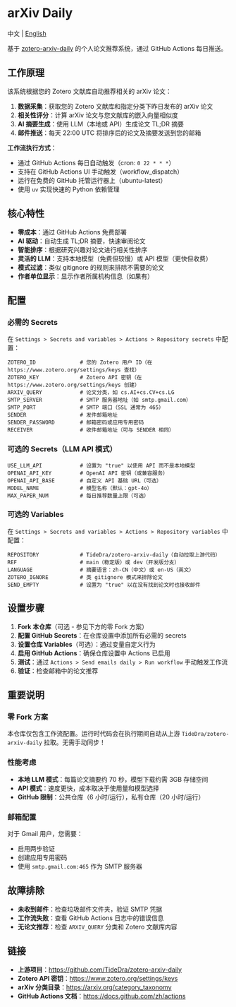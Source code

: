 # arXiv Daily

中文 | [English](./README.md)

基于 [zotero-arxiv-daily](https://github.com/TideDra/zotero-arxiv-daily) 的个人论文推荐系统，通过 GitHub Actions 每日推送。

## 工作原理

该系统根据您的 Zotero 文献库自动推荐相关的 arXiv 论文：

1. **数据采集**：获取您的 Zotero 文献库和指定分类下昨日发布的 arXiv 论文
2. **相关性评分**：计算 arXiv 论文与您文献库的嵌入向量相似度
3. **AI 摘要生成**：使用 LLM（本地或 API）生成论文 TL;DR 摘要
4. **邮件推送**：每天 22:00 UTC 将排序后的论文及摘要发送到您的邮箱

**工作流执行方式**：
- 通过 GitHub Actions 每日自动触发（cron: `0 22 * * *`）
- 支持在 GitHub Actions UI 手动触发（workflow_dispatch）
- 运行在免费的 GitHub 托管运行器上（ubuntu-latest）
- 使用 `uv` 实现快速的 Python 依赖管理

## 核心特性

- **零成本**：通过 GitHub Actions 免费部署
- **AI 驱动**：自动生成 TL;DR 摘要，快速审阅论文
- **智能排序**：根据研究兴趣对论文进行相关性排序
- **灵活的 LLM**：支持本地模型（免费但较慢）或 API 模型（更快但收费）
- **模式过滤**：类似 gitignore 的规则来排除不需要的论文
- **作者单位显示**：显示作者所属机构信息（如果有）

## 配置

### 必需的 Secrets

在 `Settings > Secrets and variables > Actions > Repository secrets` 中配置：

```
ZOTERO_ID              # 您的 Zotero 用户 ID（在 https://www.zotero.org/settings/keys 查找）
ZOTERO_KEY             # Zotero API 密钥（在 https://www.zotero.org/settings/keys 创建）
ARXIV_QUERY            # 论文分类，如 cs.AI+cs.CV+cs.LG
SMTP_SERVER            # SMTP 服务器地址（如 smtp.gmail.com）
SMTP_PORT              # SMTP 端口（SSL 通常为 465）
SENDER                 # 发件邮箱地址
SENDER_PASSWORD        # 邮箱密码或应用专用密码
RECEIVER               # 收件邮箱地址（可与 SENDER 相同）
```

### 可选的 Secrets（LLM API 模式）

```
USE_LLM_API            # 设置为 "true" 以使用 API 而不是本地模型
OPENAI_API_KEY         # OpenAI API 密钥（或兼容服务）
OPENAI_API_BASE        # 自定义 API 基础 URL（可选）
MODEL_NAME             # 模型名称（默认：gpt-4o）
MAX_PAPER_NUM          # 每日推荐数量上限（可选）
```

### 可选的 Variables

在 `Settings > Secrets and variables > Actions > Repository variables` 中配置：

```
REPOSITORY             # TideDra/zotero-arxiv-daily（自动拉取上游代码）
REF                    # main（稳定版）或 dev（开发版分支）
LANGUAGE               # 摘要语言：zh-CN（中文）或 en-US（英文）
ZOTERO_IGNORE          # 类 gitignore 模式来排除论文
SEND_EMPTY             # 设置为 "true" 以在没有找到论文时也接收邮件
```

## 设置步骤

1. **Fork 本仓库**（可选 - 参见下方的零 Fork 方案）
2. **配置 GitHub Secrets**：在仓库设置中添加所有必需的 secrets
3. **设置仓库 Variables**（可选）：通过变量自定义行为
4. **启用 GitHub Actions**：确保仓库设置中 Actions 已启用
5. **测试**：通过 `Actions > Send emails daily > Run workflow` 手动触发工作流
6. **验证**：检查邮箱中的论文推荐

## 重要说明

### 零 Fork 方案
本仓库仅包含工作流配置。运行时代码会在执行期间自动从上游 `TideDra/zotero-arxiv-daily` 拉取。无需手动同步！

### 性能考虑
- **本地 LLM 模式**：每篇论文摘要约 70 秒，模型下载约需 3GB 存储空间
- **API 模式**：速度更快，成本取决于使用量和模型选择
- **GitHub 限制**：公共仓库（6 小时/运行），私有仓库（20 小时/运行）

### 邮箱配置
对于 Gmail 用户，您需要：
- 启用两步验证
- 创建应用专用密码
- 使用 `smtp.gmail.com:465` 作为 SMTP 服务器

## 故障排除

- **未收到邮件**：检查垃圾邮件文件夹，验证 SMTP 凭据
- **工作流失败**：查看 GitHub Actions 日志中的错误信息
- **无论文推荐**：检查 `ARXIV_QUERY` 分类和 Zotero 文献库内容

## 链接

- **上游项目**：https://github.com/TideDra/zotero-arxiv-daily
- **Zotero API 密钥**：https://www.zotero.org/settings/keys
- **arXiv 分类目录**：https://arxiv.org/category_taxonomy
- **GitHub Actions 文档**：https://docs.github.com/zh/actions
